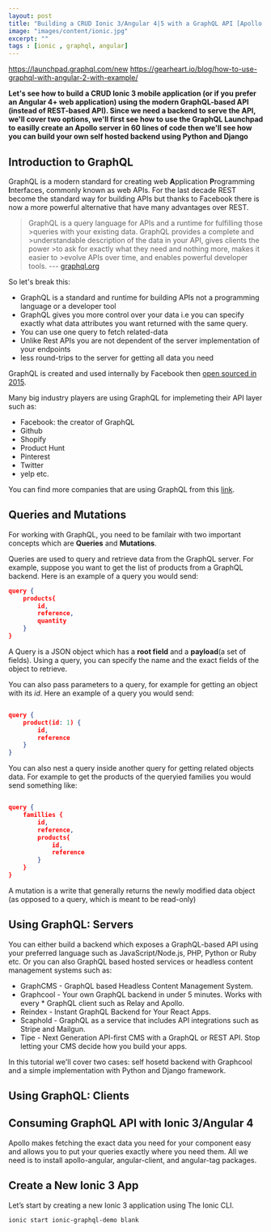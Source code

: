 ```yaml
---
layout: post
title: "Building a CRUD Ionic 3/Angular 4|5 with a GraphQL API [Apollo & Launchpad|Python Backend].md"
image: "images/content/ionic.jpg"
excerpt: "" 
tags : [ionic , graphql, angular] 
---
```


https://launchpad.graphql.com/new
https://gearheart.io/blog/how-to-use-graphql-with-angular-2-with-example/


**Let's see how to build a CRUD Ionic 3 mobile application (or if you prefer an Angular 4+ web application) using the modern GraphQL-based API (instead of REST-based API). Since we need a backend to serve the API, we'll cover two options, we'll first see how to use the GraphQL Launchpad to easilly create an Apollo server in 60 lines of code then we'll see how you can build your own self hosted backend using Python and Django**

## Introduction to GraphQL

GraphQL is a modern standard for creating web **A**pplication **P**rogramming **I**nterfaces, commonly known as web APIs. For the last decade REST become the standard way for building APIs but thanks to Facebook there is now a more powerful alternative that have many advantages over REST.

>GraphQL is a query language for APIs and a runtime for fulfilling those >queries with your existing data. GraphQL provides a complete and >understandable description of the data in your API, gives clients the power >to ask for exactly what they need and nothing more, makes it easier to >evolve APIs over time, and enables powerful developer tools. --- [graphql.org](http://graphql.org)

So let's break this:

* GraphQL is a standard and runtime for building APIs not a programming language or a developer tool
* GraphQL gives you more control over your data i.e you can specify exactly what data attributes you want returned with the same query.
* You can use one query to fetch related-data 
* Unlike Rest APIs you are not dependent of the server implementation of your endpoints
* less round-trips to the server for getting all data you need

GraphQL is created and used internally by Facebook then [open sourced in 2015](https://code.facebook.com/posts/1691455094417024/graphql-a-data-query-language/).

Many big industry players are using GraphQL for implemeting their API layer such as:

* Facebook: the creator of GraphQL
* Github
* Shopify
* Product Hunt
* Pinterest
* Twitter
* yelp etc.

You can find more companies that are using GraphQL from this [link](http://graphql.org/users/).

## Queries and Mutations 

For working with GraphQL, you need to be familair with two important concepts which are **Queries** and **Mutations**.

Queries are used to query and retrieve data from the GraphQL server. For example, suppose you want to get the list of products from a GraphQL backend. Here is an example of a query you would send:

```json
query {  
    products{
        id,
        reference,
        quantity
    }
}
```

A Query is a JSON object which has a **root field** and a **payload**(a set of fields). Using a query, you can specify the name and the exact fields of the object to retrieve. 

You can also pass parameters to a query, for example for getting an object with its *id*. Here an example of a query you would send:

```json

query {
    product(id: 1) {
        id,
        reference
    }
}
```

You can also nest a query inside another query for getting related objects data. For example to get the products of the queryied families you would send something like:


```json

query {
    famillies {
        id,
        reference, 
        products{
            id,
            reference 
        }
    }
}
```

A mutation is a write that generally returns the newly modified data object (as opposed to a query, which is meant to be read-only)

## Using GraphQL: Servers

You can either build a backend which exposes a GraphQL-based API using your preferred language such as JavaScript/Node.js, PHP, Python or Ruby etc. Or you can also GraphQL based hosted services or headless content management systems such as:

* GraphCMS - GraphQL based Headless Content Management System.
* Graphcool - Your own GraphQL backend in under 5 minutes. Works with every * GraphQL client such as Relay and Apollo.
* Reindex - Instant GraphQL Backend for Your React Apps.
* Scaphold - GraphQL as a service that includes API integrations such as Stripe and Mailgun.
* Tipe - Next Generation API-first CMS with a GraphQL or REST API. Stop letting your CMS decide how you build your apps.

In this tutorial we'll cover two cases: self hosetd backend with Graphcool and a simple implementation with Python and Django framework.

## Using GraphQL: Clients

## Consuming GraphQL API with Ionic 3/Angular 4

Apollo makes fetching the exact data you need for your component easy and allows you to put your queries exactly where you need them. All we need is to install apollo-angular, angular-client, and angular-tag packages.

## Create a New Ionic 3 App

Let’s start by creating a new Ionic 3 application using The Ionic CLI.

```bash
ionic start ionic-graphql-demo blank
```




